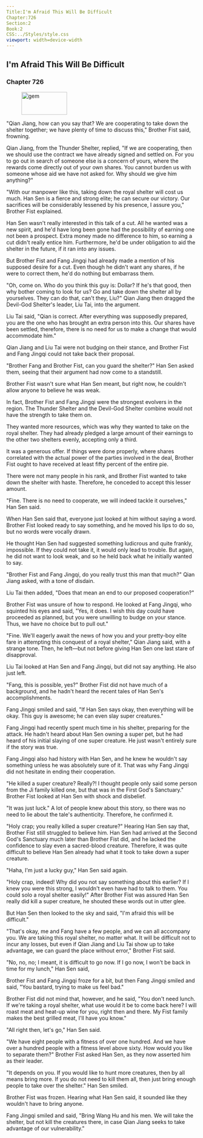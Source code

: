 ```yaml
---
Title:I'm Afraid This Will Be Difficult 
Chapter:726 
Section:2 
Book:2 
CSS:../Styles/style.css 
viewport: width=device-width
---
```

  
## I'm Afraid This Will Be Difficult
### Chapter 726
  
<figure>
	<img src="../Images/gem.gif" alt="gem" id="gem" width="120" height="60" />
</figure>
  

  
"Qian Jiang, how can you say that? We are cooperating to take down the shelter together; we have plenty of time to discuss this," Brother Fist said, frowning.

Qian Jiang, from the Thunder Shelter, replied, "If we are cooperating, then we should use the contract we have already signed and settled on. For you to go out in search of someone else is a concern of yours, where the rewards come directly out of your own shares. You cannot burden us with someone whose aid we have not asked for. Why should we give him anything?"

"With our manpower like this, taking down the royal shelter will cost us much. Han Sen is a fierce and strong elite; he can secure our victory. Our sacrifices will be considerably lessened by his presence, I assure you," Brother Fist explained.

Han Sen wasn't really interested in this talk of a cut. All he wanted was a new spirit, and he'd have long been gone had the possibility of earning one not been a prospect. Extra money made no difference to him, so earning a cut didn't really entice him. Furthermore, he'd be under obligation to aid the shelter in the future, if it ran into any issues.

But Brother Fist and Fang Jingqi had already made a mention of his supposed desire for a cut. Even though he didn't want any shares, if he were to correct them, he'd do nothing but embarrass them.

"Oh, come on. Who do you think this guy is: Dollar? If he's that good, then why bother coming to look for us? Go and take down the shelter all by yourselves. They can do that, can't they, Liu?" Qian Jiang then dragged the Devil-God Shelter's leader, Liu Tai, into the argument.

Liu Tai said, "Qian is correct. After everything was supposedly prepared, you are the one who has brought an extra person into this. Our shares have been settled, therefore, there is no need for us to make a change that would accommodate him."

Qian Jiang and Liu Tai were not budging on their stance, and Brother Fist and Fang Jingqi could not take back their proposal.

"Brother Fang and Brother Fist, can you guard the shelter?" Han Sen asked them, seeing that their argument had now come to a standstill.

Brother Fist wasn't sure what Han Sen meant, but right now, he couldn't allow anyone to believe he was weak.

In fact, Brother Fist and Fang Jingqi were the strongest evolvers in the region. The Thunder Shelter and the Devil-God Shelter combine would not have the strength to take them on.

They wanted more resources, which was why they wanted to take on the royal shelter. They had already pledged a large amount of their earnings to the other two shelters evenly, accepting only a third.

It was a generous offer. If things were done properly, where shares correlated with the actual power of the parties involved in the deal, Brother Fist ought to have received at least fifty percent of the entire pie.

There were not many people in his rank, and Brother Fist wanted to take down the shelter with haste. Therefore, he conceded to accept this lesser amount.

"Fine. There is no need to cooperate, we will indeed tackle it ourselves," Han Sen said.

When Han Sen said that, everyone just looked at him without saying a word. Brother Fist looked ready to say something, and he moved his lips to do so, but no words were vocally drawn.

He thought Han Sen had suggested something ludicrous and quite frankly, impossible. If they could not take it, it would only lead to trouble. But again, he did not want to look weak, and so he held back what he initially wanted to say.

"Brother Fist and Fang Jingqi, do you really trust this man that much?" Qian Jiang asked, with a tone of disdain.

Liu Tai then added, "Does that mean an end to our proposed cooperation?"

Brother Fist was unsure of how to respond. He looked at Fang Jingqi, who squinted his eyes and said, "Yes, it does. I wish this day could have proceeded as planned, but you were unwilling to budge on your stance. Thus, we have no choice but to pull out."

"Fine. We'll eagerly await the news of how you and your pretty-boy elite fare in attempting this conquest of a royal shelter," Qian Jiang said, with a strange tone. Then, he left—but not before giving Han Sen one last stare of disapproval.

Liu Tai looked at Han Sen and Fang Jingqi, but did not say anything. He also just left.

"Fang, this is possible, yes?" Brother Fist did not have much of a background, and he hadn't heard the recent tales of Han Sen's accomplishments.

Fang Jingqi smiled and said, "If Han Sen says okay, then everything will be okay. This guy is awesome; he can even slay super creatures."

Fang Jingqi had recently spent much time in his shelter, preparing for the attack. He hadn't heard about Han Sen owning a super pet, but he had heard of his initial slaying of one super creature. He just wasn't entirely sure if the story was true.

Fang Jingqi also had history with Han Sen, and he knew he wouldn't say something unless he was absolutely sure of it. That was why Fang Jingqi did not hesitate in ending their cooperation.

"He killed a super creature? Really?! I thought people only said some person from the Ji family killed one, but that was in the First God's Sanctuary." Brother Fist looked at Han Sen with shock and disbelief.

"It was just luck." A lot of people knew about this story, so there was no need to lie about the tale's authenticity. Therefore, he confirmed it.

"Holy crap; you really killed a super creature?" Hearing Han Sen say that, Brother Fist still struggled to believe him. Han Sen had arrived at the Second God's Sanctuary much later than Brother Fist did, and he lacked the confidence to slay even a sacred-blood creature. Therefore, it was quite difficult to believe Han Sen already had what it took to take down a super creature.

"Haha, I'm just a lucky guy," Han Sen said again.

"Holy crap, indeed! Why did you not say something about this earlier? If I knew you were this strong, I wouldn't even have had to talk to them. You could solo a royal shelter easily!" After Brother Fist was assured Han Sen really did kill a super creature, he shouted these words out in utter glee.

But Han Sen then looked to the sky and said, "I'm afraid this will be difficult."

"That's okay, me and Fang have a few people, and we can all accompany you. We are taking this royal shelter, no matter what. It will be difficult not to incur any losses, but even if Qian Jiang and Liu Tai show up to take advantage, we can guard the place without error," Brother Fist said.

"No, no, no; I meant, it is difficult to go now. If I go now, I won't be back in time for my lunch," Han Sen said,

Brother Fist and Fang Jingqi froze for a bit, but then Fang Jingqi smiled and said, "You bastard, trying to make us feel bad."

Brother Fist did not mind that, however, and he said, "You don't need lunch. If we're taking a royal shelter, what use would it be to come back here? I will roast meat and heat-up wine for you, right then and there. My Fist family makes the best grilled meat, I'll have you know."

"All right then, let's go," Han Sen said.

"We have eight people with a fitness of over one hundred. And we have over a hundred people with a fitness level above sixty. How would you like to separate them?" Brother Fist asked Han Sen, as they now asserted him as their leader.

"It depends on you. If you would like to hunt more creatures, then by all means bring more. If you do not need to kill them all, then just bring enough people to take over the shelter." Han Sen smiled.

Brother Fist was frozen. Hearing what Han Sen said, it sounded like they wouldn't have to bring anyone.

Fang Jingqi smiled and said, "Bring Wang Hu and his men. We will take the shelter, but not kill the creatures there, in case Qian Jiang seeks to take advantage of our vulnerability."